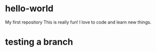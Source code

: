 # hello-world
My first repository
This is really fun! I love to code and learn new things.

# testing a branch
